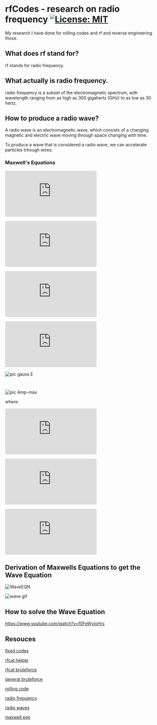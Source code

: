 # rfCodes - research on radio frequency [![License: MIT](https://img.shields.io/badge/License-MIT-yellow.svg)](https://github.com/ByVictorrr/rfCodes/blob/master/LICENSE.md)

My research I have done for rolling codes and rf and reverse engineering those.

## What does rf stand for?

rf stands for radio frequency.

## What actually is radio frequency.

radio frequency is a subset of the electromagnetic spectrum, with wavelength ranging from as high as 300 gigahertz (GHz) to as low as 30 hertz.

## How to produce a radio wave?

A radio wave is an electromagnetic wave, which consists of a changing magnetic and electric wave moving through space changing with time.

To produce a wave that is considered a radio wave, we can accelerate particles trhough wires.

### Maxwell's Equations

![GaussElectric](https://latex.codecogs.com/gif.latex?%5Coint%20%5Cvec%7BE%7D%20%5Ccdot%20%5Cvec%7BdA%7D%20%3D%20%5Cfrac%7Bq_i_n%7D%7B%5Cepsilon_0%7D)

![GaussMagnetic](https://latex.codecogs.com/gif.latex?%5Coint%5Cvec%7BB%7D%5Ccdot%20d%5Cvec%7BA%7D%3D0)

![FaradaysGen](https://latex.codecogs.com/gif.latex?%5Coint%20%5Cvec%7BE%7D%5Ccdot%20%5Cvec%7Bdl%7D%3D%20-%20%5Cfrac%7B%5Cmathrm%7Bd%20%5CPhi_B%7D%20%7D%7B%5Cmathrm%7Bd%7D%20t%7D%20%3D%20-%20%5Cfrac%7B%5Cmathrm%7Bd%7D%20%7D%7B%5Cmathrm%7Bd%7D%20t%7D%5Cint%20%5Cvec%7BB%7D%5Ccdot%20%5Cvec%7BdA%7D)

![ampere-maxwell](https://latex.codecogs.com/gif.latex?%5Coint%5Cvec%7BB%7D%5Ccdot%20d%5Cvec%7Bl%7D%3D%5Cmu_0%20i_%7Bthru%7D%20&plus;%5Cmu_0%5Cepsilon_0%5Cfrac%7Bd%5CPhi_E%7D%7Bdt%7D%3D%5Cmu_0%28I_%7Bthru%7D&plus;i_d%29)

![pic gauss E](https://www.tutorialspoint.com/images/physics/electric_charges_and_fields/gauss_theorem.jpg)

![]()

![]()

![pic Amp-max](http://www.rakeshkapoor.us/ClassNotes/HTMLFiles/Electromagnetic_Waves_9.gif)

where:

![displacement current](https://latex.codecogs.com/gif.latex?i_d%3D%5Cepsilon_0%5Cfrac%7Bd%5CPhi_E%7D%7Bdt%7D)

![constant 1](https://latex.codecogs.com/gif.latex?%5Cmu_0%3D4%5Cpi%20%5Ccdot%2010%5E%7B-7%7D%5Cfrac%7BT%5Ccdot%20m%7D%7BA%7D)

![constant 2](https://latex.codecogs.com/gif.latex?%5Cepsilon_0%3D8.854%5Ctimes%2010%5E%7B-12%7D%5Cfrac%7BC%5E2%7D%7BN%5Ccdot%20m%5E2%7D)


## Derivation of Maxwells Equations to get the Wave Equation

![WaveEQN](http://www.pstcc.edu/departments/natural_behavioral_sciences/Web%20Physics/D03408.gif)


![wave gif](https://upload.wikimedia.org/wikipedia/commons/9/99/EM-Wave.gif)


## How to solve the Wave Equation


https://www.youtube.com/watch?v=f0FeWyloHrs


## Resouces

[fixed codes](https://andrewmohawk.com/2015/08/31/hacking-fixed-key-remotes-with-only-rfcat/)

[rfcat helper](https://github.com/ComThings/RfCatHelpers)

[rfcat bruteforce](https://github.com/ComThings/github-rfpwnon)

[general bruteforce](http://samy.pl/opensesame/)

[rolling code](https://crypto.stackexchange.com/questions/18311/how-does-a-rolling-code-work)

[radio frequency](https://en.wikipedia.org/wiki/Radio_frequency)

[radio waves](https://en.wikipedia.org/wiki/Radio_wave)

[maxwell eqn](http://www.pstcc.edu/departments/natural_behavioral_sciences/Web%20Physics/Chapter%20034.htm)
